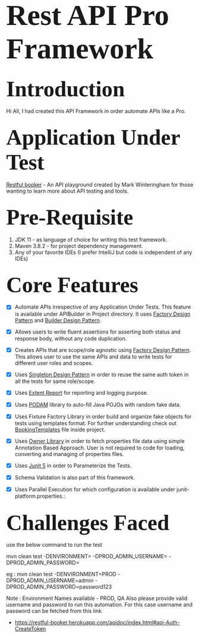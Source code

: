 # <span style="font-family: Calibri; font-size: 2.8em;"> Rest API Pro Framework </span>
## <span style="font-family: Calibri; font-size: 2.8em;"> Introduction </span>
Hi All, I had created this API Framework in order automate APIs like a Pro.

## <span style="font-family: Calibri; font-size: 2.8em;"> Application Under Test </span>
[Restful booker](https://restful-booker.herokuapp.com/apidoc/index.html) - An API playground created by Mark Winteringham for those wanting to learn more about API testing and tools.

## <span style="font-family: Calibri; font-size: 2.8em;"> Pre-Requisite </span>
1. JDK 11 - as language of choice for writing this test framework.
2. Maven 3.8.2 - for project dependency management.
3. Any of your favorite IDEs (I prefer IntelliJ but code is independent of any IDEs)

## <span style="font-family: Calibri; font-size: 2.8em;"> Core Features </span>
- [x] Automate APIs irrespective of any Application Under Tests. This feature is available under APIBuilder in Project directory. 
It uses [Factory Design Pattern](https://www.baeldung.com/java-factory-pattern) and [Builder Design Pattern](https://refactoring.guru/design-patterns/builder).
- [x] Allows users to write fluent assertions for asserting both status and response body, without any code duplication.
- [x] Creates APIs that are scope/role agnostic using [Factory Design Pattern](https://www.baeldung.com/java-factory-pattern). This allows user to use the same APIs and data to write tests for different user roles and scopes.
- [x] Uses [Singleton Design Pattern](https://www.baeldung.com/java-singleton) in order to reuse the same auth token in all the tests for same role/scope.
- [x] Uses [Extent Report](https://www.extentreports.com/) for reporting and logging purpose.
- [x] Uses [PODAM](http://mtedone.github.io/podam/) library to auto-fill Java POJOs with random fake data.
- [x] Uses Fixture Factory Library in order build and organize fake objects for tests using templates format. 
For further understanding check out [BookingTemplates](https://github.com/Kislaya1/RestApiProFramework/blob/main/src/main/java/com/rest/api/pro/templates/BookingTemplates.java) file inside project.
- [x] Uses [Owner Library](https://matteobaccan.github.io/owner/) in order to fetch properties file data using simple Annotation Based Approach.
User is not required to code for loading, converting and managing of properties files.
- [x] Uses [Junit 5](https://reflectoring.io/tutorial-junit5-parameterized-tests/) in order to Parameterize the Tests.
- [x] Schema Validation is also part of this framework.
- [x] Uses Parallel Execution for which configuration is available under junit-platform.properties.:


## <span style="font-family: Calibri; font-size: 2.8em;"> Challenges Faced </span>

use the below command to run the test

mvn clean test -DENVIRONMENT=<EnvironmentName> -DPROD_ADMIN_USERNAME=<AdminUsername>
-DPROD_ADMIN_PASSWORD=<AdminPassword>

eg :
mvn clean test -DENVIRONMENT=PROD -DPROD_ADMIN_USERNAME=admin -DPROD_ADMIN_PASSWORD=password123

Note :
Environment Names available - PROD, QA
Also please provide valid username and password to run this automation.
For this case username and password can be fetched from this link

- https://restful-booker.herokuapp.com/apidoc/index.html#api-Auth-CreateToken


